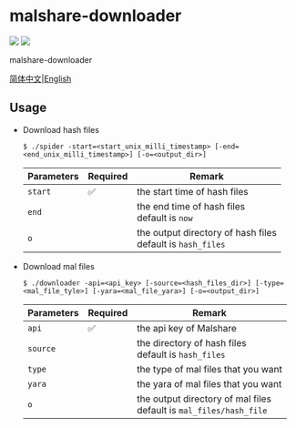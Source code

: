 # malshare-downloader

![](https://img.shields.io/github/workflow/status/fissssssh/malshare-downloader/Build)
![](https://img.shields.io/github/v/release/fissssssh/malshare-downloader?display_name=tag&include_prereleases)

malshare-downloader

[简体中文](/README.md)|[English](/docs/README_en-us.md)

## Usage

- Download hash files

  ```shell
  $ ./spider -start=<start_unix_milli_timestamp> [-end=<end_unix_milli_timestamp>] [-o=<output_dir>]
  ```

  | Parameters | Required | Remark                                                        |
  | ---------- | -------- | ------------------------------------------------------------- |
  | `start`    | ✅        | the start time of hash files                                  |
  | `end`      |          | the end time of hash files<br>default is `now`                |
  | `o`        |          | the output directory of hash files<br>default is `hash_files` |

- Download mal files

  ```shell
  $ ./downloader -api=<api_key> [-source=<hash_files_dir>] [-type=<mal_file_tyle>] [-yara=<mal_file_yara>] [-o=<output_dir>]
  ```

  | Parameters | Required | Remark                                                                |
  | ---------- | -------- | --------------------------------------------------------------------- |
  | `api`      | ✅        | the api key of Malshare                                               |
  | `source`   |          | the directory of hash files<br>default is `hash_files`                |
  | `type`     |          | the type of mal files that you want                                   |
  | `yara`     |          | the yara of mal files that you want                                   |
  | `o`        |          | the output directory of mal files<br>default is `mal_files/hash_file` |
